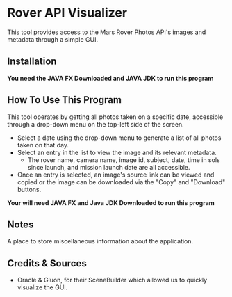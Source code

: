 # Rover API Visualizer
This tool provides access to the Mars Rover Photos API's images and metadata through a simple GUI.

## Installation
<b>You need the JAVA FX Downloaded and JAVA JDK to run this program</b>

## How To Use This Program
This tool operates by getting all photos taken on a specific date, accessible through a drop-down menu on the top-left
side of the screen.
 - Select a date using the drop-down menu to generate a list of all photos taken on that day.
 - Select an entry in the list to view the image and its relevant metadata.
   - The rover name, camera name, image id, subject, date, time in sols since launch, and mission launch date are all accessible.
 - Once an entry is selected, an image's source link can be viewed and copied or the image can be downloaded via the
"Copy" and "Download" buttons.
 
 <b>Your will need JAVA FX and Java JDK Downloaded to run this program</b>

## Notes
A place to store miscellaneous information about the application.

## Credits & Sources
 - Oracle & Gluon, for their SceneBuilder which allowed us to quickly visualize the GUI.
